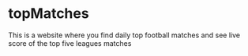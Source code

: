# topMatches
This is a website where you find daily top football matches and see live score of the top five leagues matches
